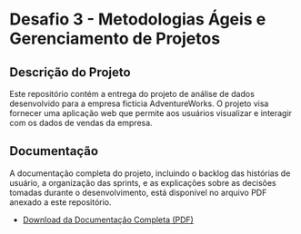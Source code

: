 # Desafio 3 - Metodologias Ágeis e Gerenciamento de Projetos

## Descrição do Projeto

Este repositório contém a entrega do projeto de análise de dados desenvolvido para a empresa fictícia AdventureWorks. O projeto visa fornecer uma aplicação web que permite aos usuários visualizar e interagir com os dados de vendas da empresa.

## Documentação

A documentação completa do projeto, incluindo o backlog das histórias de usuário, a organização das sprints, e as explicações sobre as decisões tomadas durante o desenvolvimento, está disponível no arquivo PDF anexado a este repositório.

- [Download da Documentação Completa (PDF)](https://github.com/arthurcuri/desafio-3-agile/blob/main/AdventureWorks.pdf)

